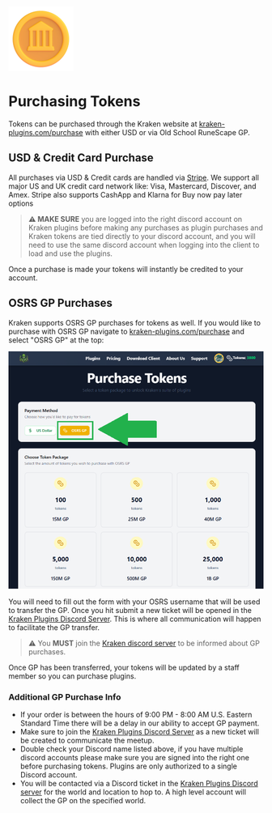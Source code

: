<img alt="gold-coin" height="128" src="../images/gold-coin.png" width="128"/>

# Purchasing Tokens

Tokens can be purchased through the Kraken website at [kraken-plugins.com/purchase](https://kraken-plugins.com/purchase)
with either USD or via Old School RuneScape GP.

## USD & Credit Card Purchase

All purchases via USD & Credit cards are handled via [Stripe](https://stripe.com). We support all major US and UK credit
card network like: Visa, Mastercard, Discover, and Amex. Stripe also supports CashApp and Klarna for Buy now pay later options

> **:warning: MAKE SURE** you are logged into the right discord account on Kraken plugins before making any purchases as plugin purchases
and Kraken tokens are tied directly to your discord account, and you will need to use the same discord account when logging 
into the client to load and use the plugins.

Once a purchase is made your tokens will instantly be credited to your account.

## OSRS GP Purchases

Kraken supports OSRS GP purchases for tokens as well. If you would like to purchase with OSRS GP navigate to [kraken-plugins.com/purchase](https://kraken-plugins.com/purchase)
and select "OSRS GP" at the top:

![osrs-gp](../images/osrs-gp.png)

You will need to fill out the form with your OSRS username that will be used to transfer the GP. Once you hit submit a new ticket will
be opened in the [Kraken Plugins Discord Server](https://discord.gg/9Tzgf9ePJy). This is where all communication will happen to facilitate 
the GP transfer.

> :warning: You **MUST** join the [Kraken discord server](https://discord.gg/9Tzgf9ePJy) to be informed about GP purchases.

Once GP has been transferred, your tokens will be updated by a staff member so you can purchase plugins. 

### Additional GP Purchase Info

- If your order is between the hours of 9:00 PM - 8:00 AM U.S. Eastern Standard Time there will be a delay in our ability to accept GP payment.
- Make sure to join the [Kraken Plugins Discord Server](https://discord.gg/9Tzgf9ePJy) as a new ticket will be created to communicate the meetup.
- Double check your Discord name listed above, if you have multiple discord accounts please make sure you are signed into the right one before purchasing tokens. Plugins are only authorized to a single Discord account.
- You will be contacted via a Discord ticket in the [Kraken Plugins Discord server](https://discord.gg/9Tzgf9ePJy) for the world and location to hop to. A high level account will collect the GP on the specified world.